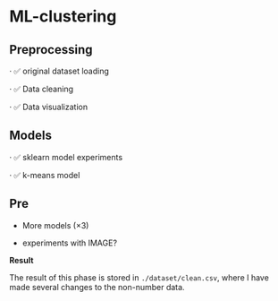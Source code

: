 # ML-clustering
## Preprocessing
· ✅ original dataset loading

· ✅ Data cleaning

· ✅ Data visualization

## Models
· ✅ sklearn model experiments

· ✅ k-means model

## Pre
- More models ($\times$3)

- experiments with IMAGE?

**Result**

The result of this phase is stored in `./dataset/clean.csv`, where I have made several changes to the non-number data.
